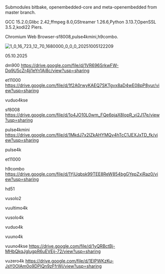 Submodules bitbake, openembedded-core and meta-openembedded from master branch.

GCC 15.2.0,Glibc 2.42,ffmpeg 8.0,GStreamer 1.26.6,Python 3.13.7,OpenSSL 3.5.2,kodi22 Piers.

Chromium Web Browser-sf8008,pulse4kmini,h9combo.

![1_0_16_723_12_70_1680000_0_0_0_20251005122209](https://github.com/user-attachments/assets/9268863b-d562-4f8c-b7d4-aa653827d3b1)


05.10.2025

dm900
https://drive.google.com/file/d/1VR696SrkwFW-Dq9U5cZr4jj1eYn1Ai8c/view?usp=sharing

et11000
https://drive.google.com/file/d/1f2A0rwyKAEQ7SKTgvx8aD4wE08pP8yur/view?usp=sharing

vuduo4kse


sf8008
https://drive.google.com/file/d/1o4JO10L0wm_FQe6pjaX8lopR_vi2J17e/view?usp=sharing

pulse4kmini
https://drive.google.com/file/d/1MkdJ7x2IZkAHYMQv4hTcC1JEXJxTD_fk/view?usp=sharing

pulse4k


et11000


h9combo
https://drive.google.com/file/d/1YjUqbsk99TEE8ReW854bgGYepZxjRaz0/view?usp=sharing

hd51


vusolo2


vuultimo4k


vusolo4k


vuduo4k


vuuno4k


vuuno4kse
https://drive.google.com/file/d/1yQRBctBj-MHbQkqJglugpR6uEVEij-72/view?usp=sharing

vuzero4k
https://drive.google.com/file/d/1EIPWKzKu-JsY0OIAm0o9DPlQn9zFfrWj/view?usp=sharing
